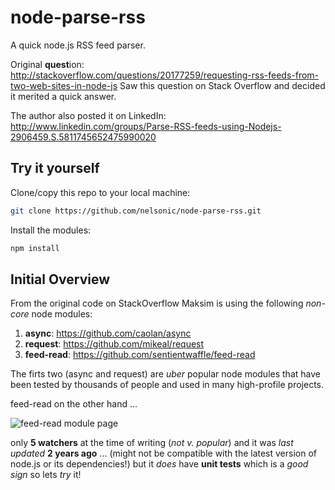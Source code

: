 node-parse-rss
==============

A quick node.js RSS feed parser.

Original **quest**ion:
http://stackoverflow.com/questions/20177259/requesting-rss-feeds-from-two-web-sites-in-node-js
Saw this question on Stack Overflow and decided it merited a quick answer.

The author also posted it on LinkedIn:
http://www.linkedin.com/groups/Parse-RSS-feeds-using-Nodejs-2906459.S.5811745652475990020

## Try it yourself

Clone/copy this repo to your local machine:
```sh
git clone https://github.com/nelsonic/node-parse-rss.git
```
Install the modules:
```sh
npm install
```


## Initial Overview

From the original code on StackOverflow Maksim is using the following 
*non-core* node modules: 
1. **async**: https://github.com/caolan/async
2. **request**: https://github.com/mikeal/request
3. **feed-read**: https://github.com/sentientwaffle/feed-read

The firts two (async and request) are *uber* popular node modules that
have been tested by thousands of people and used in many high-profile projects.

feed-read on the other hand ...

![feed-read module page](http://i.imgur.com/Y3oqs0x.png "feed-read module")

only **5 watchers** at the time of writing (*not v. popular*)
and it was *last updated* **2 years ago** ... (might not be compatible with 
the latest version of node.js or its dependencies!)
but it *does* have **unit tests** which is a *good sign* so lets *try* it!
